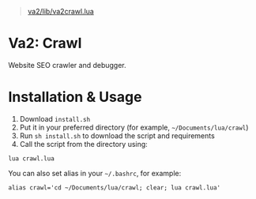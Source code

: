 > [va2/lib/va2crawl.lua](https://github.com/reineimi/va2/blob/main/lib/va2crawl.lua)
# Va2: Crawl
Website SEO crawler and debugger.

# Installation & Usage
1. Download `install.sh`
2. Put it in your preferred directory (for example, `~/Documents/lua/crawl`)
3. Run `sh install.sh` to download the script and requirements
4. Call the script from the directory using:
```
lua crawl.lua
```

You can also set alias in your `~/.bashrc`, for example:
```
alias crawl='cd ~/Documents/lua/crawl; clear; lua crawl.lua'
```
